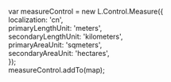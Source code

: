 var measureControl = new L.Control.Measure({   
                localization: 'cn',   
                primaryLengthUnit: 'meters',   
                secondaryLengthUnit: 'kilometers',  
                primaryAreaUnit: 'sqmeters',   
                secondaryAreaUnit: 'hectares',  
            });  
            measureControl.addTo(map);  